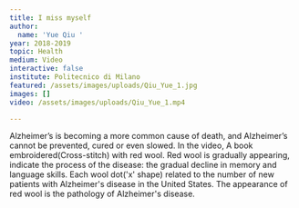 ```yaml
---
title: I miss myself
author:
  name: 'Yue Qiu '
year: 2018-2019
topic: Health
medium: Video
interactive: false
institute: Politecnico di Milano
featured: /assets/images/uploads/Qiu_Yue_1.jpg
images: []
video: /assets/images/uploads/Qiu_Yue_1.mp4

---
```

Alzheimer’s is becoming a more common cause of death, and Alzheimer’s cannot be prevented, cured or even slowed.
In the video, A book embroidered(Cross-stitch) with red wool. Red wool is gradually appearing, indicate the process of the disease: the gradual decline in memory and language skills.
Each wool dot('x' shape) related to the number of new patients with Alzheimer's disease in the United States. The appearance of red wool is the pathology of Alzheimer's disease.
